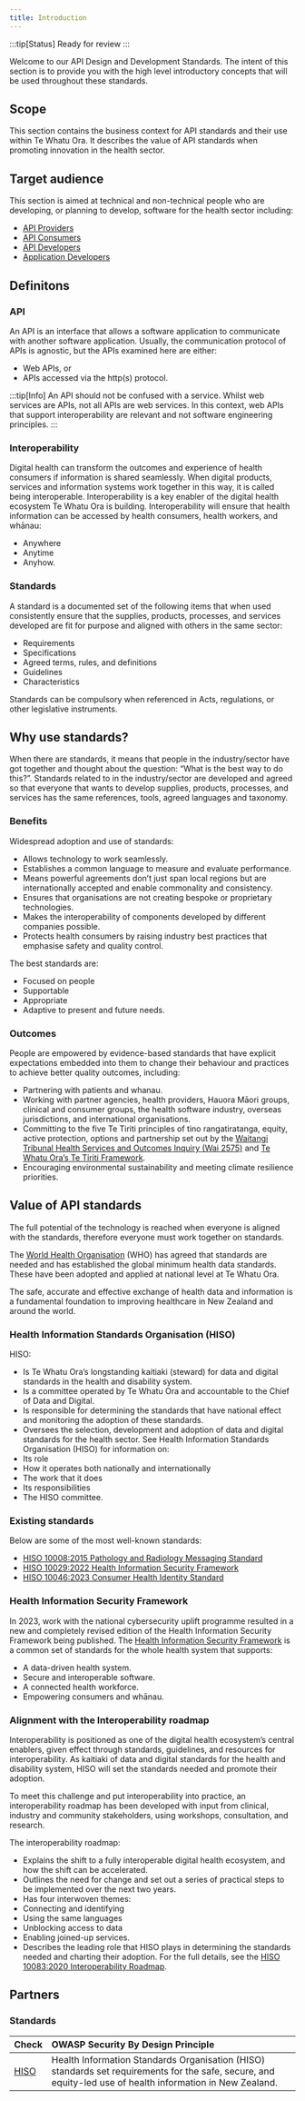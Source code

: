```yaml
---
title: Introduction
---
```


:::tip[Status]
Ready for review
:::

Welcome to our API Design and Development Standards. The intent of this section is to provide you with the high level introductory concepts that will be used throughout these standards.

## Scope
This section contains the business context for API standards and their use within Te Whatu Ora. It describes the value of API standards when promoting innovation in the health sector.

## Target audience
This section is aimed at technical and non-technical people who are developing, or planning to develop, software for the health sector including:
- [API Providers](/api-concepts/ComponentDefinitions#api-producer)
- [API Consumers](/api-concepts/ComponentDefinitions#api-consumer)
- [API Developers](/api-concepts/ComponentDefinitions#api-developers)
- [Application Developers](/api-concepts/ComponentDefinitions#application-developers)

## Definitons
### API
An API is an interface that allows a software application to communicate with another software application. Usually, the communication protocol of APIs is agnostic, but the APIs examined here are either:
- Web APIs, or
- APIs accessed via the http(s) protocol.

:::tip[Info]
An API should not be confused with a service. Whilst web services are APIs, not all APIs are web services. In this context, web APIs that support interoperability are relevant and not software engineering principles.
:::

### Interoperability
Digital health can transform the outcomes and experience of health consumers if information is shared seamlessly. When digital products, services and information systems work together in this way, it is called being interoperable.
Interoperability is a key enabler of the digital health ecosystem Te Whatu Ora is building. Interoperability will ensure that health information can be accessed by health consumers, health workers, and whānau:
- Anywhere
- Anytime
- Anyhow.

### Standards
A standard is a documented set of the following items that when used consistently ensure that the supplies, products, processes, and services developed are fit for purpose and aligned with others in the same sector:
- Requirements
- Specifications
- Agreed terms, rules, and definitions
- Guidelines
- Characteristics

Standards can be compulsory when referenced in Acts, regulations, or other legislative instruments.

## Why use standards?
When there are standards, it means that people in the industry/sector have got together and thought about the question: “What is the best way to do this?”.
Standards related to in the industry/sector are developed and agreed so that everyone that wants to develop supplies, products, processes, and services has the same references, tools, agreed languages and taxonomy.

### Benefits
Widespread adoption and use of standards:
- Allows technology to work seamlessly.
- Establishes a common language to measure and evaluate performance.
- Means powerful agreements don’t just span local regions but are internationally accepted and enable commonality and consistency.
- Ensures that organisations are not creating bespoke or proprietary technologies.
- Makes the interoperability of components developed by different companies possible.
- Protects health consumers by raising industry best practices that emphasise safety and quality control.

The best standards are:
- Focused on people
- Supportable
- Appropriate
- Adaptive to present and future needs.

### Outcomes

People are empowered by evidence-based standards that have explicit expectations embedded into them to change their behaviour and practices to achieve better quality outcomes, including:
- Partnering with patients and whanau.
- Working with partner agencies, health providers, Hauora Māori groups, clinical and consumer groups, the health software industry, overseas jurisdictions, and international organisations.
- Committing to the five Te Tiriti principles of tino rangatiratanga, equity, active protection, options and partnership set out by the [Waitangi Tribunal Health Services and Outcomes Inquiry (Wai 2575)](https://waitangitribunal.govt.nz/inquiries/kaupapa-inquiries/health-services-and-outcomes-inquiry/) and [Te Whatu Ora’s Te Tiriti Framework](https://www.health.govt.nz/system/files/documents/pages/whakamaua-tiriti-o-waitangi-framework-a3-aug20.pdf).
- Encouraging environmental sustainability and meeting climate resilience priorities.

## Value of API standards

The full potential of the technology is reached when everyone is aligned with the standards, therefore everyone must work together on standards.

The [World Health Organisation](https://www.who.int/) (WHO) has agreed that standards are needed and has established the global minimum health data standards. These have been adopted and applied at national level at Te Whatu Ora.

The safe, accurate and effective exchange of health data and information is a fundamental foundation to improving healthcare in New Zealand and around the world.

### Health Information Standards Organisation (HISO)

HISO:
- Is Te Whatu Ora’s longstanding kaitiaki (steward) for data and digital standards in the health and disability system.
- Is a committee operated by Te Whatu Ora and accountable to the Chief of Data and Digital.
- Is responsible for determining the standards that have national effect and monitoring the adoption of these standards.
- Oversees the selection, development and adoption of data and digital standards for the health sector.
See Health Information Standards Organisation (HISO) for information on:
- Its role
- How it operates both nationally and internationally
- The work that it does
- Its responsibilities
- The HISO committee.

### Existing standards

Below are some of the most well-known standards:
- [HISO 10008:2015 Pathology and Radiology Messaging Standard](https://www.tewhatuora.govt.nz/assets/Our-health-system/Digital-health/Health-information-standards/hiso-10008-2-2015-path-and-rads-messaging-standard-nov-2021.docx)
- [HISO 10029:2022 Health Information Security Framework](https://www.tewhatuora.govt.nz/publications/health-information-security-framework/)
- [HISO 10046:2023 Consumer Health Identity Standard](https://www.tewhatuora.govt.nz/publications/hiso-100462023-consumer-health-identity-standard/)

### Health Information Security Framework

In 2023, work with the national cybersecurity uplift programme resulted in a new and completely revised edition of the Health Information Security Framework being published.
The [Health Information Security Framework](https://www.tewhatuora.govt.nz/publications/health-information-security-framework/) is a common set of standards for the whole health system that supports:
- A data-driven health system.
- Secure and interoperable software.
- A connected health workforce.
- Empowering consumers and whānau.

### Alignment with the Interoperability roadmap
Interoperability is positioned as one of the digital health ecosystem’s central enablers, given effect through standards, guidelines, and resources for interoperability. As kaitiaki of data and digital standards for the health and disability system, HISO will set the standards needed and promote their adoption.

To meet this challenge and put interoperability into practice, an interoperability roadmap has been developed with input from clinical, industry and community stakeholders, using workshops, consultation, and research.

The interoperability roadmap:
- Explains the shift to a fully interoperable digital health ecosystem, and how the shift can be accelerated.
- Outlines the need for change and set out a series of practical steps to be implemented over the next two years.
- Has four interwoven themes:
- Connecting and identifying
- Using the same languages
- Unblocking access to data
- Enabling joined-up services.
- Describes the leading role that HISO plays in determining the standards needed and charting their adoption.
For the full details, see the [HISO 10083:2020 Interoperability Roadmap](https://www.tewhatuora.govt.nz/assets/Our-health-system/Digital-health/Health-information-standards/hiso-10083-2020-interoperability-roadmap-11sept2020.pdf).

## Partners

### Standards

| Check | OWASP Security By Design Principle |
| :---  | :--------------------------------- |
|[HISO](https://www.tewhatuora.govt.nz/our-health-system/digital-health/data-and-digital-standards/health-information-standards-organisation-hiso/)|Health Information Standards Organisation (HISO) standards set requirements for the safe, secure, and equity-led use of health information in New Zealand.|